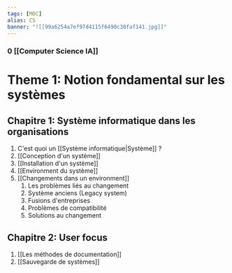 ```yaml
---
tags: [MOC] 
alias: CS
banner: "![[99a6254a7ef97d4115f6490c30faf141.jpg]]"
---
```

### 0 [[Computer Science IA]]

# Theme 1: Notion fondamental sur les systèmes
## Chapitre 1: Système informatique dans les organisations
1. C'est quoi un [[Système informatique|Système]] ?
2. [[Conception d'un système]]
3. [[Installation d'un système]]
4. [[Environment du système]]
5. [[Changements dans un environment]]
	1. Les problèmes liés au changement
	2. Système anciens (Legacy system)
	3. Fusions d'entreprises
	4. Problèmes de compatibilité
	5. Solutions au changement
<!--ID: 1664475094890-->


## Chapitre 2: User focus
1. [[Les méthodes de documentation]]
2. [[Sauvegarde de systèmes]]
<!--ID: 1664475094896-->


